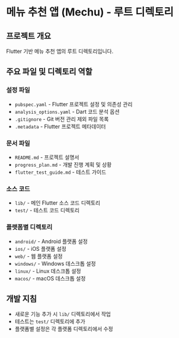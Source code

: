 # 메뉴 추천 앱 (Mechu) - 루트 디렉토리

## 프로젝트 개요
Flutter 기반 메뉴 추천 앱의 루트 디렉토리입니다.

## 주요 파일 및 디렉토리 역할

### 설정 파일
- `pubspec.yaml` - Flutter 프로젝트 설정 및 의존성 관리
- `analysis_options.yaml` - Dart 코드 분석 옵션
- `.gitignore` - Git 버전 관리 제외 파일 목록
- `.metadata` - Flutter 프로젝트 메타데이터

### 문서 파일
- `README.md` - 프로젝트 설명서
- `progress_plan.md` - 개발 진행 계획 및 상황
- `flutter_test_guide.md` - 테스트 가이드

### 소스 코드
- `lib/` - 메인 Flutter 소스 코드 디렉토리
- `test/` - 테스트 코드 디렉토리

### 플랫폼별 디렉토리
- `android/` - Android 플랫폼 설정
- `ios/` - iOS 플랫폼 설정
- `web/` - 웹 플랫폼 설정
- `windows/` - Windows 데스크톱 설정
- `linux/` - Linux 데스크톱 설정
- `macos/` - macOS 데스크톱 설정

## 개발 지침
- 새로운 기능 추가 시 `lib/` 디렉토리에서 작업
- 테스트는 `test/` 디렉토리에 추가
- 플랫폼별 설정은 각 플랫폼 디렉토리에서 수정
 